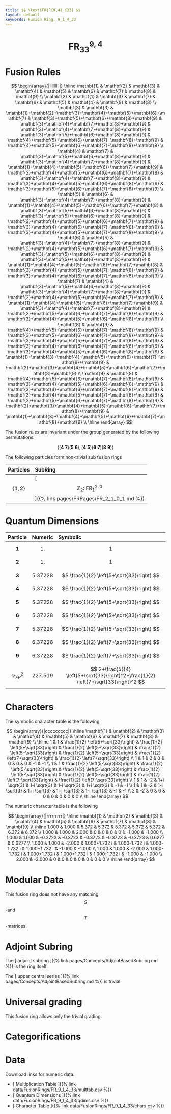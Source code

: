 ```yaml
---
title: $$ \text{FR}^{9,4}_{33} $$
layout: default
keywords: Fusion Ring, 9_1_4_33
---
```

# $$ \text{FR}^{9,4}_{33} $$


# Fusion Rules

$$
\begin{array}{|lllllllll|}
\hline
 \mathbf{1} & \mathbf{2} & \mathbf{3} & \mathbf{4} & \mathbf{5} & \mathbf{6} & \mathbf{7} & \mathbf{8} & \mathbf{9} \\
 \mathbf{2} & \mathbf{1} & \mathbf{3} & \mathbf{7} & \mathbf{6} & \mathbf{5} & \mathbf{4} & \mathbf{9} & \mathbf{8} \\
 \mathbf{3} & \mathbf{3} & \mathbf{1}+\mathbf{2}+\mathbf{3}+\mathbf{4}+\mathbf{5}+\mathbf{6}+\mathbf{7} & \mathbf{3}+\mathbf{5}+\mathbf{6}+\mathbf{8}+\mathbf{9} & \mathbf{3}+\mathbf{4}+\mathbf{7}+\mathbf{8}+\mathbf{9} & \mathbf{3}+\mathbf{4}+\mathbf{7}+\mathbf{8}+\mathbf{9} & \mathbf{3}+\mathbf{5}+\mathbf{6}+\mathbf{8}+\mathbf{9} & \mathbf{4}+\mathbf{5}+\mathbf{6}+\mathbf{7}+\mathbf{8}+\mathbf{9} & \mathbf{4}+\mathbf{5}+\mathbf{6}+\mathbf{7}+\mathbf{8}+\mathbf{9} \\
 \mathbf{4} & \mathbf{7} & \mathbf{3}+\mathbf{5}+\mathbf{6}+\mathbf{8}+\mathbf{9} & \mathbf{3}+\mathbf{4}+\mathbf{7}+\mathbf{8}+\mathbf{9} & \mathbf{1}+\mathbf{4}+\mathbf{5}+\mathbf{6}+\mathbf{7}+\mathbf{9} & \mathbf{2}+\mathbf{4}+\mathbf{5}+\mathbf{6}+\mathbf{7}+\mathbf{8} & \mathbf{3}+\mathbf{4}+\mathbf{7}+\mathbf{8}+\mathbf{9} & \mathbf{3}+\mathbf{4}+\mathbf{5}+\mathbf{6}+\mathbf{8}+\mathbf{9} & \mathbf{3}+\mathbf{5}+\mathbf{6}+\mathbf{7}+\mathbf{8}+\mathbf{9} \\
 \mathbf{5} & \mathbf{6} & \mathbf{3}+\mathbf{4}+\mathbf{7}+\mathbf{8}+\mathbf{9} & \mathbf{1}+\mathbf{4}+\mathbf{5}+\mathbf{6}+\mathbf{7}+\mathbf{8} & \mathbf{3}+\mathbf{5}+\mathbf{6}+\mathbf{8}+\mathbf{9} & \mathbf{3}+\mathbf{5}+\mathbf{6}+\mathbf{8}+\mathbf{9} & \mathbf{2}+\mathbf{4}+\mathbf{5}+\mathbf{6}+\mathbf{7}+\mathbf{9} & \mathbf{3}+\mathbf{4}+\mathbf{6}+\mathbf{7}+\mathbf{8}+\mathbf{9} & \mathbf{3}+\mathbf{4}+\mathbf{5}+\mathbf{7}+\mathbf{8}+\mathbf{9} \\
 \mathbf{6} & \mathbf{5} & \mathbf{3}+\mathbf{4}+\mathbf{7}+\mathbf{8}+\mathbf{9} & \mathbf{2}+\mathbf{4}+\mathbf{5}+\mathbf{6}+\mathbf{7}+\mathbf{9} & \mathbf{3}+\mathbf{5}+\mathbf{6}+\mathbf{8}+\mathbf{9} & \mathbf{3}+\mathbf{5}+\mathbf{6}+\mathbf{8}+\mathbf{9} & \mathbf{1}+\mathbf{4}+\mathbf{5}+\mathbf{6}+\mathbf{7}+\mathbf{8} & \mathbf{3}+\mathbf{4}+\mathbf{5}+\mathbf{7}+\mathbf{8}+\mathbf{9} & \mathbf{3}+\mathbf{4}+\mathbf{6}+\mathbf{7}+\mathbf{8}+\mathbf{9} \\
 \mathbf{7} & \mathbf{4} & \mathbf{3}+\mathbf{5}+\mathbf{6}+\mathbf{8}+\mathbf{9} & \mathbf{3}+\mathbf{4}+\mathbf{7}+\mathbf{8}+\mathbf{9} & \mathbf{2}+\mathbf{4}+\mathbf{5}+\mathbf{6}+\mathbf{7}+\mathbf{8} & \mathbf{1}+\mathbf{4}+\mathbf{5}+\mathbf{6}+\mathbf{7}+\mathbf{9} & \mathbf{3}+\mathbf{4}+\mathbf{7}+\mathbf{8}+\mathbf{9} & \mathbf{3}+\mathbf{5}+\mathbf{6}+\mathbf{7}+\mathbf{8}+\mathbf{9} & \mathbf{3}+\mathbf{4}+\mathbf{5}+\mathbf{6}+\mathbf{8}+\mathbf{9} \\
 \mathbf{8} & \mathbf{9} & \mathbf{4}+\mathbf{5}+\mathbf{6}+\mathbf{7}+\mathbf{8}+\mathbf{9} & \mathbf{3}+\mathbf{5}+\mathbf{6}+\mathbf{7}+\mathbf{8}+\mathbf{9} & \mathbf{3}+\mathbf{4}+\mathbf{5}+\mathbf{7}+\mathbf{8}+\mathbf{9} & \mathbf{3}+\mathbf{4}+\mathbf{6}+\mathbf{7}+\mathbf{8}+\mathbf{9} & \mathbf{3}+\mathbf{4}+\mathbf{5}+\mathbf{6}+\mathbf{8}+\mathbf{9} & \mathbf{1}+\mathbf{3}+\mathbf{4}+\mathbf{5}+\mathbf{6}+\mathbf{7}+\mathbf{8}+\mathbf{9} & \mathbf{2}+\mathbf{3}+\mathbf{4}+\mathbf{5}+\mathbf{6}+\mathbf{7}+\mathbf{8}+\mathbf{9} \\
 \mathbf{9} & \mathbf{8} & \mathbf{4}+\mathbf{5}+\mathbf{6}+\mathbf{7}+\mathbf{8}+\mathbf{9} & \mathbf{3}+\mathbf{4}+\mathbf{5}+\mathbf{6}+\mathbf{8}+\mathbf{9} & \mathbf{3}+\mathbf{4}+\mathbf{6}+\mathbf{7}+\mathbf{8}+\mathbf{9} & \mathbf{3}+\mathbf{4}+\mathbf{5}+\mathbf{7}+\mathbf{8}+\mathbf{9} & \mathbf{3}+\mathbf{5}+\mathbf{6}+\mathbf{7}+\mathbf{8}+\mathbf{9} & \mathbf{2}+\mathbf{3}+\mathbf{4}+\mathbf{5}+\mathbf{6}+\mathbf{7}+\mathbf{8}+\mathbf{9} & \mathbf{1}+\mathbf{3}+\mathbf{4}+\mathbf{5}+\mathbf{6}+\mathbf{7}+\mathbf{8}+\mathbf{9} \\
\hline
\end{array}
$$


The fusion rules are invariant under the group generated by the following permutations:

$$ \{(\mathbf{4} \  \mathbf{7}) (\mathbf{5} \  \mathbf{6}), (\mathbf{4} \  \mathbf{5}) (\mathbf{6} \  \mathbf{7}) (\mathbf{8} \  \mathbf{9})\} $$


The following particles form non-trivial sub fusion rings

| Particles | SubRing |
| :------ | :------ |
| $$ \{\mathbf{1},\mathbf{2}\} $$ | [ $$ \mathbb{Z}_2:\ \text{FR}^{2,0}_{1} $$ ]({% link pages/FRPages/FR_2_1_0_1.md %}) |

# Quantum Dimensions

| Particle | Numeric | Symbolic |
| :------ | :------ | :------ |
| $$ \mathbf{1} $$ | $$ 1. $$ | $$ 1 $$ |
| $$ \mathbf{2} $$ | $$ 1. $$ | $$ 1 $$ |
| $$ \mathbf{3} $$ | $$ 5.37228 $$ | $$ \frac{1}{2} \left(5+\sqrt{33}\right) $$ |
| $$ \mathbf{4} $$ | $$ 5.37228 $$ | $$ \frac{1}{2} \left(5+\sqrt{33}\right) $$ |
| $$ \mathbf{5} $$ | $$ 5.37228 $$ | $$ \frac{1}{2} \left(5+\sqrt{33}\right) $$ |
| $$ \mathbf{6} $$ | $$ 5.37228 $$ | $$ \frac{1}{2} \left(5+\sqrt{33}\right) $$ |
| $$ \mathbf{7} $$ | $$ 5.37228 $$ | $$ \frac{1}{2} \left(5+\sqrt{33}\right) $$ |
| $$ \mathbf{8} $$ | $$ 6.37228 $$ | $$ \frac{1}{2} \left(7+\sqrt{33}\right) $$ |
| $$ \mathbf{9} $$ | $$ 6.37228 $$ | $$ \frac{1}{2} \left(7+\sqrt{33}\right) $$ |
| $$ \mathcal{D}_{FP}^2 $$ | $$ 227.519 $$ | $$ 2+\frac{5}{4} \left(5+\sqrt{33}\right)^2+\frac{1}{2} \left(7+\sqrt{33}\right)^2 $$ |

# Characters

The symbolic character table is the following

$$
\begin{array}{|ccccccccc|}
\hline
 \mathbf{1} & \mathbf{2} & \mathbf{3} & \mathbf{4} & \mathbf{5} & \mathbf{6} & \mathbf{7} & \mathbf{8} & \mathbf{9} \\
\hline
 1 & 1 & \frac{1}{2} \left(5+\sqrt{33}\right) & \frac{1}{2} \left(5+\sqrt{33}\right) & \frac{1}{2} \left(5+\sqrt{33}\right) & \frac{1}{2} \left(5+\sqrt{33}\right) & \frac{1}{2} \left(5+\sqrt{33}\right) & \frac{1}{2} \left(7+\sqrt{33}\right) & \frac{1}{2} \left(7+\sqrt{33}\right) \\
 1 & 1 & 2 & 0 & 0 & 0 & 0 & -1 & -1 \\
 1 & 1 & \frac{1}{2} \left(5-\sqrt{33}\right) & \frac{1}{2} \left(5-\sqrt{33}\right) & \frac{1}{2} \left(5-\sqrt{33}\right) & \frac{1}{2} \left(5-\sqrt{33}\right) & \frac{1}{2} \left(5-\sqrt{33}\right) & \frac{1}{2} \left(7-\sqrt{33}\right) & \frac{1}{2} \left(7-\sqrt{33}\right) \\
 1 & 1 & -2 & 1+i \sqrt{3} & 1-i \sqrt{3} & 1-i \sqrt{3} & 1+i \sqrt{3} & -1 & -1 \\
 1 & 1 & -2 & 1-i \sqrt{3} & 1+i \sqrt{3} & 1+i \sqrt{3} & 1-i \sqrt{3} & -1 & -1 \\
 2 & -2 & 0 & 0 & 0 & 0 & 0 & 0 & 0 \\
\hline
\end{array}
$$

The numeric character table is the following

$$
\begin{array}{|rrrrrrrrr|}
\hline
 \mathbf{1} & \mathbf{2} & \mathbf{3} & \mathbf{4} & \mathbf{5} & \mathbf{6} & \mathbf{7} & \mathbf{8} & \mathbf{9} \\
\hline
 1.000 & 1.000 & 5.372 & 5.372 & 5.372 & 5.372 & 5.372 & 6.372 & 6.372 \\
 1.000 & 1.000 & 2.000 & 0 & 0 & 0 & 0 & -1.000 & -1.000 \\
 1.000 & 1.000 & -0.3723 & -0.3723 & -0.3723 & -0.3723 & -0.3723 & 0.6277 & 0.6277 \\
 1.000 & 1.000 & -2.000 & 1.000+1.732 i & 1.000-1.732 i & 1.000-1.732 i & 1.000+1.732 i & -1.000 & -1.000 \\
 1.000 & 1.000 & -2.000 & 1.000-1.732 i & 1.000+1.732 i & 1.000+1.732 i & 1.000-1.732 i & -1.000 & -1.000 \\
 2.000 & -2.000 & 0 & 0 & 0 & 0 & 0 & 0 & 0 \\
\hline
\end{array}
$$

# Modular Data

This fusion ring does not have any matching $$ S $$-and $$ T $$-matrices.

# Adjoint Subring

The [ adjoint subring ]({% link pages/Concepts/AdjointBasedSubring.md %}) is the ring itself.

The [ upper central series ]({% link pages/Concepts/AdjointBasedSubring.md %}) is trivial.

# Universal grading

This fusion ring allows only the trivial grading.

# Categorifications



# Data

Download links for numeric data:

* [ Multiplication Table ]({% link data/FusionRings/FR_9_1_4_33/multtab.csv %})
* [ Quantum Dimensions ]({% link data/FusionRings/FR_9_1_4_33/qdims.csv %})
* [ Character Table ]({% link data/FusionRings/FR_9_1_4_33/chars.csv %})